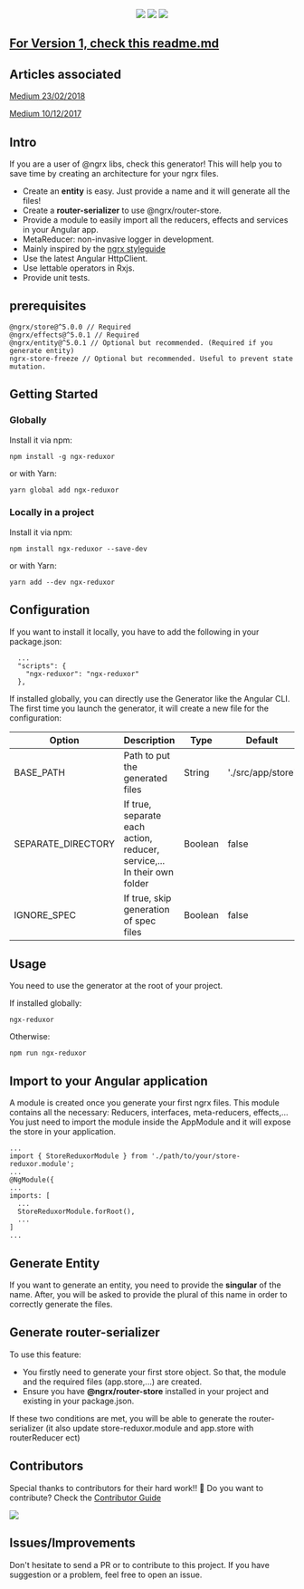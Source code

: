 <p align="center">
  <img src="https://img.shields.io/npm/dt/ngx-reduxor.svg">
  <img src="https://img.shields.io/npm/dm/ngx-reduxor.svg">
  <img src="https://img.shields.io/npm/v/ngx-reduxor.svg">
</p>

## [For Version 1, check this readme.md](https://github.com/kmathy/ngx-reduxor/blob/master/README_v1.md)

## Articles associated
[Medium 23/02/2018](https://blog.cloudboost.io/ngx-reduxor-generate-a-complete-ngrx-architecture-in-one-command-574e3ea76f2d)

[Medium 10/12/2017](https://blog.cloudboost.io/ngx-reduxor-do-you-use-ngrx-in-your-angular-app-check-this-generator-b3386e7bf8bf)

## Intro
If you are a user of @ngrx libs, check this generator! This will help you to save time by creating an architecture for your ngrx files. 

* Create an **entity** is easy. Just provide a name and it will generate all the files!
* Create a **router-serializer** to use @ngrx/router-store.
* Provide a module to easily import all the reducers, effects and services in your Angular app.
* MetaReducer: non-invasive logger in development.
* Mainly inspired by the [ngrx styleguide](https://github.com/orizens/ngrx-styleguide)
* Use the latest Angular HttpClient.
* Use lettable operators in Rxjs.
* Provide unit tests.

## prerequisites

```
@ngrx/store@^5.0.0 // Required
@ngrx/effects@^5.0.1 // Required
@ngrx/entity@^5.0.1 // Optional but recommended. (Required if you generate entity)
ngrx-store-freeze // Optional but recommended. Useful to prevent state mutation.
```

## Getting Started
### Globally
Install it via npm:

```shell
npm install -g ngx-reduxor
```

or with Yarn:
```shell
yarn global add ngx-reduxor
```
### Locally in a project
Install it via npm:

```shell
npm install ngx-reduxor --save-dev
```

or with Yarn:
```shell
yarn add --dev ngx-reduxor
```

## Configuration

If you want to install it locally, you have to add the following in your package.json:

```
  ...
  "scripts": {
    "ngx-reduxor": "ngx-reduxor"
  },
```

If installed globally, you can directly use the Generator like the Angular CLI.<br>
The first time you launch the generator, it will create a new file for the configuration:

| Option             | Description                                                             | Type    | Default           |
|--------------------|-------------------------------------------------------------------------|---------|-------------------|
| BASE_PATH          | Path to put the generated files                                         | String  | './src/app/store' |
| SEPARATE_DIRECTORY | If true, separate each action, reducer, service,... In their own folder | Boolean | false             |
| IGNORE_SPEC        | If true, skip generation of spec files                                  | Boolean | false             |

## Usage
You need to use the generator at the root of your project.

If installed globally:
```shell
ngx-reduxor
```

Otherwise:
```
npm run ngx-reduxor
```

## Import to your Angular application
A module is created once you generate your first ngrx files. This module contains all the necessary: Reducers, interfaces, meta-reducers, effects,...
You just need to import the module inside the AppModule and it will expose the store in your application.

```
...
import { StoreReduxorModule } from './path/to/your/store-reduxor.module';
...
@NgModule({
...
imports: [
  ...
  StoreReduxorModule.forRoot(),
  ...
]
...
```

## Generate Entity

If you want to generate an entity, you need to provide the **singular** of the name. After, you will be asked to provide
the plural of this name in order to correctly generate the files.

## Generate router-serializer

To use this feature:
* You firstly need to generate your first store object. So that, the module and the required files (app.store,...)  are created.
* Ensure you have **@ngrx/router-store** installed in your project and existing in your package.json.

If these two conditions are met, you will be able to generate the router-serializer (it also update store-reduxor.module and app.store with routerReducer ect)

## Contributors

Special thanks to contributors for their hard work!! 🙏 Do you want to contribute? Check the [Contributor Guide](https://github.com/kmathy/ngx-reduxor/blob/master/CONTRIBUTOR_GUIDE.md)

<a href="https://github.com/lexcaraig">
  <img src="https://avatars1.githubusercontent.com/u/15936424?s=75&v=4">
</a>

## Issues/Improvements
Don't hesitate to send a PR or to contribute to this project. If you have suggestion or a problem, feel free to open an issue.
